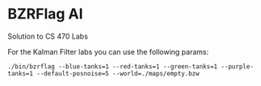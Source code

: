 BZRFlag AI
==========

Solution to CS 470 Labs


For the Kalman Filter labs you can use the following params:

```
./bin/bzrflag --blue-tanks=1 --red-tanks=1 --green-tanks=1 --purple-tanks=1 --default-posnoise=5 --world=./maps/empty.bzw
```